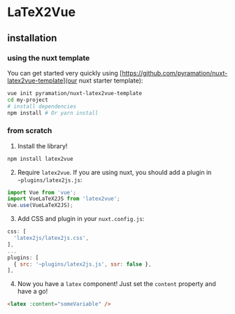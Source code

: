 # LaTeX2Vue

## installation

### using the nuxt template

You can get started very quickly using [https://github.com/pyramation/nuxt-latex2vue-template](our nuxt starter template):

```sh
vue init pyramation/nuxt-latex2vue-template
cd my-project
# install dependencies
npm install # Or yarn install
```

### from scratch

1. Install the library!

```sh
npm install latex2vue
```

2. Require `latex2vue`. If you are using nuxt, you should add a plugin in `~plugins/latex2js.js`:

```js
import Vue from 'vue';
import VueLaTeX2JS from 'latex2vue';
Vue.use(VueLaTeX2JS);
```

3. Add CSS and plugin in your `nuxt.config.js`:

```js
css: [
  'latex2js/latex2js.css',
],
...
plugins: [
  { src: '~plugins/latex2js.js', ssr: false },
],
```

4. Now you have a `latex` component! Just set the `content` property and have a go!

```html
<latex :content="someVariable" />
```
